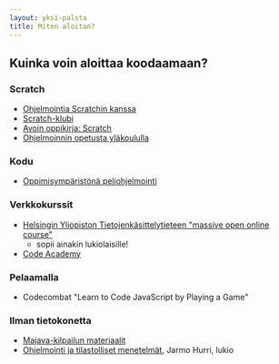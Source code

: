 ```yaml
---
layout: yksi-palsta
title: Miten aloitan?
---
```


## Kuinka voin aloittaa koodaamaan?

### Scratch
- [Ohjelmointia Scratchin kanssa](http://avoinoppikirja.fi/tiedostot/muut/ohjelmointia_scratchin_kanssa.pdf)
- [Scratch-klubi](https://sites.google.com/site/scratchklubi/)
- [Avoin oppikirja: Scratch](http://www.facebook.com/l.php?u=http%3A%2F%2Favoinoppikirja.fi%2Ftite-scratch&h=AAQHvjYC5)
- [Ohjelmoinnin opetusta yläkoululla](http://teinitohjelmoivat.blogspot.fi/)

### Kodu
- [Oppimisympäristönä peliohjelmointi](http://www.youtube.com/channel/UChtMdpkl0jyesBH9YorPWqg)

### Verkkokurssit

- [Helsingin Yliopiston Tietojenkäsittelytieteen "massive open online course"](http://www.mooc.fi)
	- sopii ainakin lukiolaisille!
- [Code Academy](http://codecademy.com)


### Pelaamalla

- Codecombat "Learn to Code JavaScript by Playing a Game"

### Ilman tietokonetta
- [Majava-kilpailun materiaalit](http://www.majava-kilpailu.fi/)
- [Ohjelmointi ja tilastolliset menetelmät](http://www.syk.fi/otm/otm.pdf), Jarmo Hurri, lukio